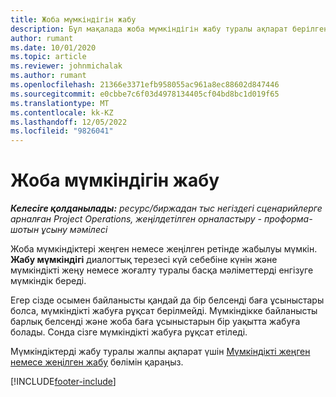 ```yaml
---
title: Жоба мүмкіндігін жабу
description: Бұл мақалада жоба мүмкіндігін жабу туралы ақпарат берілген.
author: rumant
ms.date: 10/01/2020
ms.topic: article
ms.reviewer: johnmichalak
ms.author: rumant
ms.openlocfilehash: 21366e3371efb958055ac961a8ec88602d847446
ms.sourcegitcommit: e0cbbe7c6f03d4978134405cf04bd8bc1d019f65
ms.translationtype: MT
ms.contentlocale: kk-KZ
ms.lasthandoff: 12/05/2022
ms.locfileid: "9826041"
---
```

# <a name="close-a-project-opportunity"></a>Жоба мүмкіндігін жабу 

_**Келесіге қолданылады:** ресурс/биржадан тыс негіздегі сценарийлерге арналған Project Operations, жеңілдетілген орналастыру - проформа-шотын ұсыну мәмілесі_

Жоба мүмкіндіктері жеңген немесе жеңілген ретінде жабылуы мүмкін. **Жабу мүмкіндігі** диалогтық терезесі күй себебіне күнін және мүмкіндікті жеңу немесе жоғалту туралы басқа мәліметтерді енгізуге мүмкіндік береді.

Егер сізде осымен байланысты қандай да бір белсенді баға ұсыныстары болса, мүмкіндікті жабуға рұқсат берілмейді. Мүмкіндікке байланысты барлық белсенді және жоба баға ұсыныстарын бір уақытта жабуға болады. Сонда сізге мүмкіндікті жабуға рұқсат етіледі.

Мүмкіндіктерді жабу туралы жалпы ақпарат үшін [Мүмкіндікті жеңген немесе жеңілген жабу](/dynamics365/sales-enterprise/close-opportunity-won-lost-sales) бөлімін қараңыз.


[!INCLUDE[footer-include](../includes/footer-banner.md)]
